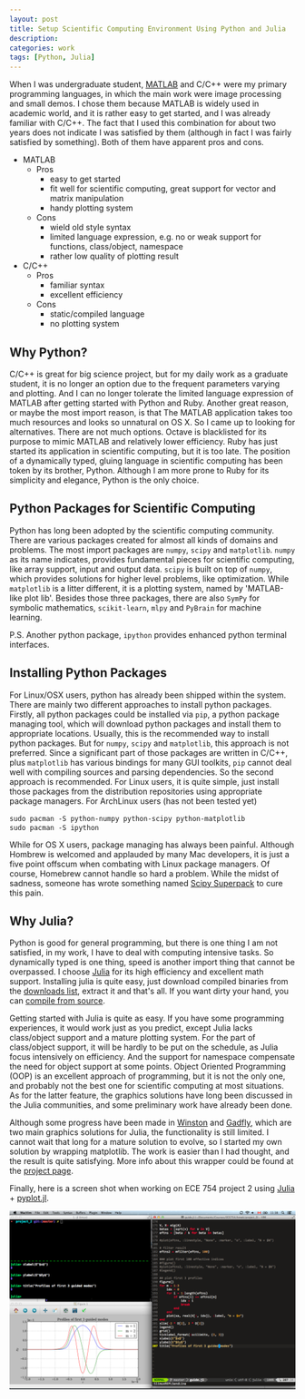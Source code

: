 ```yaml
---
layout: post
title: Setup Scientific Computing Environment Using Python and Julia
description:
categories: work
tags: [Python, Julia]
---
```



When I was undergraduate student, [MATLAB][] and C/C++ were my primary
programming languages, in which the main work were image processing and
small demos. I chose them because MATLAB is widely used in academic
world, and it is rather easy to get started, and I was already familiar
with C/C++. The fact that I used this combination for about two years
does not indicate I was satisfied by them (although in fact I was fairly
satisfied by something). Both of them have apparent pros and cons.

* MATLAB
    * Pros
        * easy to get started
        * fit well for scientific computing, great support for vector
          and matrix manipulation
        * handy plotting system
    * Cons
        * wield old style syntax
        * limited language expression, e.g. no or weak support for
          functions, class/object, namespace
        * rather low quality of plotting result
* C/C++
    * Pros
        * familiar syntax
        * excellent efficiency
    * Cons
        * static/compiled language
        * no plotting system

## Why Python?

C/C++ is great for big science project, but for my daily work as a
graduate student, it is no longer an option due to the frequent
parameters varying and plotting. And I can no longer tolerate the
limited language expression of MATLAB after getting started with Python
and Ruby. Another great reason, or maybe the most import reason, is that
The MATLAB application takes too much resources and looks so unnatural
on OS X. So I came up to looking for alternatives. There are not much
options. Octave is blacklisted for its purpose to mimic MATLAB and
relatively lower efficiency. Ruby has just started its application in
scientific computing, but it is too late. The position of a dynamically
typed, gluing language in scientific computing has been token by its
brother, Python. Although I am more prone to Ruby for its simplicity and
elegance, Python is the only choice.


## Python Packages for Scientific Computing

Python has long been adopted by the scientific computing community.
There are various packages created for almost all kinds of domains and
problems. The most import packages are `numpy`, `scipy` and
`matplotlib`. `numpy` as its name indicates, provides fundamental pieces
for scientific computing, like array support, input and output data.
`scipy` is built on top of `numpy`, which provides solutions for higher
level problems, like optimization. While `matplotlib` is a litter
different, it is a plotting system, named by 'MATLAB-like plot lib'.
Besides those three packages, there are also `SymPy` for symbolic
mathematics, `scikit-learn`, `mlpy` and `PyBrain` for machine learning.

P.S. Another python package, `ipython` provides enhanced python terminal
interfaces.

## Installing Python Packages

For Linux/OSX users, python has already been shipped within the
system. There are mainly two different approaches to install python
packages. Firstly, all python packages could be installed via `pip`, a
python package managing tool, which will download python packages and
install them to appropriate locations. Usually, this is the recommended
way to install python packages. But for `numpy`, `scipy` and
`matplotlib`, this approach is not preferred. Since a significant part
of those packages are written in C/C++, plus `matplotlib` has various
bindings for many GUI toolkits, `pip` cannot deal well with compiling
sources and parsing dependencies. So the second approach is recommended.
For Linux users, it is quite simple, just install those packages from
the distribution repositories using appropriate package managers. For
ArchLinux users (has not been tested yet)

    sudo pacman -S python-numpy python-scipy python-matplotlib
    sudo pacman -S ipython

While for OS X users, package managing has always been painful. Although
Hombrew is welcomed and applauded by many Mac developers, it is just a
five point offscum when combating with Linux package managers. Of
course, Homebrew cannot handle so hard a problem. While the midst of
sadness, someone has wrote something named [Scipy Superpack][] to cure
this pain.


## Why Julia?

Python is good for general programming, but there is one thing I am not
satisfied, in my work, I have to deal with computing intensive tasks. So
dynamically typed is one thing, speed is another import thing that
cannot be overpassed. I choose [Julia][] for its high efficiency and
excellent math support. Installing julia is quite easy, just download
compiled binaries from the [downloads list][Julia binaries], extract it
and that's all. If you want dirty your hand, you can [compile from
source][Julia source].

Getting started with Julia is quite as easy. If you have some
programming experiences, it would work just as you predict, except Julia
lacks class/object support and a mature plotting system. For the part of
class/object support, it will be hardly to be put on the schedule, as
Julia focus intensively on efficiency. And the support for namespace
compensate the need for object support at some points. Object
Oriented Programming (OOP) is an excellent approach of programming, but
it is not the only one, and probably not the best one for scientific
computing at most situations. As for the latter feature, the graphics
solutions have long been discussed in the Julia communities, and some
preliminary work have already been done.

Although some progress have been made in [Winston][] and [Gadfly][],
which are two main graphics solutions for Julia, the functionality is
still limited.  I cannot wait that long for a mature solution to evolve,
so I started my own solution by wrapping matplotlib. The work is easier
than I had thought, and the result is quite satisfying. More info about
this wrapper could be found at the [project page][pyplot.jl].

Finally, here is a screen shot when working on ECE 754 project 2 using
[Julia][] + [pyplot.jl][].


![screenshot julia](/images/screenshot-julia.png)




[MATLAB]: http://www.mathworks.com/products/matlab/ "The Language of Technical Computing"
[Homebrew]: http://mxcl.github.com/homebrew/  "The missing package manager for OS X"
[Scipy Superpack]: http://fonnesbeck.github.com/ScipySuperpack/ "Recent builds of fundamental Python scientific computing packages for OS X"
[Julia]: http://julialang.org/ "A fresh approach to technical computing"
[Julia binaries]: http://code.google.com/p/julialang/downloads/list
[Julia source]: https://github.com/JuliaLang/julia
[Winston]: https://github.com/nolta/Winston.jl "2D plotting for Julia"
[Gadfly]: https://github.com/dcjones/Gadfly.jl "Crafty statistical graphics for Julia"
[pyplot.jl]: http://autozimu.github.com/pyplot.jl/ "Graphics solution for Julia based on pyplot from matplotlib"
